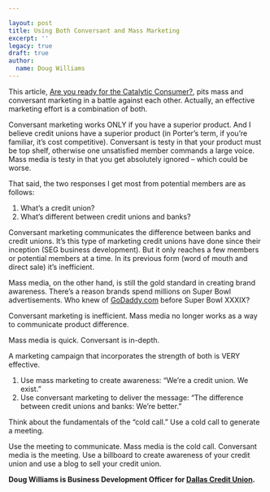 ```yaml
---

layout: post
title: Using Both Conversant and Mass Marketing
excerpt: ''
legacy: true
draft: true
author:
  name: Doug Williams
---
```


<p>This article, <a href='http://www.imediaconnection.com/content/6116.asp'>Are you ready for the Catalytic Consumer?</a>, pits mass and conversant marketing in a battle against each other. Actually, an effective marketing effort is a combination of both.</p>
<p>Conversant marketing works <span class='caps'><span class="caps">ONLY</span></span> if you have a superior product. And I believe credit unions have a superior product (in Porter&#8217;s term, if you&#8217;re familiar, it&#8217;s cost competitive). Conversant is testy in that your product must be top shelf, otherwise one unsatisfied member commands a large voice. Mass media is testy in that you get absolutely ignored &#8211; which could be worse.</p>
<p>That said, the two responses I get most from potential members are as follows:</p>
<ol>
<li>What&#8217;s a credit union?</li>
<li>What&#8217;s different between credit unions and banks?</li>
</ol>
<p>Conversant marketing communicates the difference between banks and credit unions. It&#8217;s this type of marketing credit unions have done since their inception (SEG business development). But it only reaches a few members or potential members at a time. In its previous form (word of mouth and direct sale) it&#8217;s inefficient.</p>
<p>Mass media, on the other hand, is still the gold standard in creating brand awareness. There&#8217;s a reason brands spend millions on Super Bowl advertisements. Who knew of <a href='http://www.godaddy.com'>GoDaddy.com</a> before Super Bowl <span class='caps'><span class="caps">XXXIX</span></span>?</p>
<p>Conversant marketing is inefficient. Mass media no longer works as a way to communicate product difference.</p>
<p>Mass media is quick. Conversant is in-depth.</p>
<p>A marketing campaign that incorporates the strength of both is <span class='caps'><span class="caps">VERY</span></span> effective.</p>
<ol>
<li>Use mass marketing to create awareness: &#8220;We&#8217;re a credit union. We exist.&#8221;</li>
<li>Use conversant marketing to deliver the message: &#8220;The difference between credit unions and banks: We&#8217;re better.&#8221;</li>
</ol>
<p>Think about the fundamentals of the &#8220;cold call.&#8221; Use a cold call to generate a meeting.</p>
<p>Use the meeting to communicate. Mass media is the cold call. Conversant media is the meeting. Use a billboard to create awareness of your credit union and use a blog to sell your credit union.</p>
<p><strong>Doug Williams is Business Development Officer for <a href='http://www.dallascu.org'>Dallas Credit Union</a>.</strong></p>
